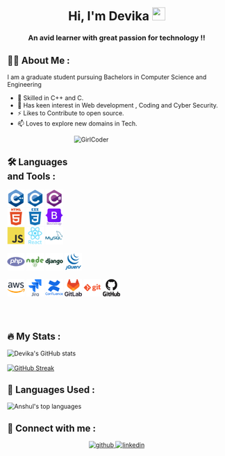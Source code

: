 <h1 align="center">Hi, I'm Devika <img src="https://media.giphy.com/media/hvRJCLFzcasrR4ia7z/giphy.gif" width="30px" height="30px"></h1>
<h3 align="center">An avid learner with great passion for technology !!</h3>

## 👩‍💻 About Me :
I am a graduate student pursuing Bachelors in Computer Science and Engineering 
- 🔭 Skilled in C++ and C.
- 🌱 Has keen interest in Web development , Coding and Cyber Security.
- ⚡ Likes to Contribute to open source.
- 📫 Loves to explore new domains in Tech.
<img align ="right" alt="GirlCoder" width="350" height="250" src="https://miro.medium.com/max/875/1*qdAW1TjCN57h1lbuuzvchg.gif">
<br>

## 🛠 Languages and Tools :
<p align="left"> 
<img src="https://raw.githubusercontent.com/devicons/devicon/master/icons/cplusplus/cplusplus-original.svg" alt="cplusplus" width="40" height="40"/> 
<img src="https://raw.githubusercontent.com/devicons/devicon/master/icons/c/c-original.svg" alt="c" width="40" height="40"/>
<img src="https://github.com/devicons/devicon/blob/master/icons/csharp/csharp-original.svg" alt="cplusplus" width="40" height="40"/> 

<img src="https://github.com/devicons/devicon/blob/master/icons/html5/html5-plain-wordmark.svg" alt="html5" width="40" height="40"/>  
<img src="https://github.com/devicons/devicon/blob/master/icons/css3/css3-plain-wordmark.svg" alt="css3" width="40" height="40"/> 
<img src="https://github.com/devicons/devicon/blob/master/icons/bootstrap/bootstrap-original-wordmark.svg" alt="bootstrap" width="40" height="40"/>
<img src="https://raw.githubusercontent.com/devicons/devicon/master/icons/javascript/javascript-original.svg" alt="javascript" width="40" height="40"/>
<img src="https://github.com/devicons/devicon/blob/master/icons/react/react-original-wordmark.svg" alt="react" width="40" height="40"/>

<img src="https://github.com/devicons/devicon/blob/master/icons/mysql/mysql-plain-wordmark.svg" alt="mysql" width="40" height="40"/>
<br><br>
<img src="https://github.com/devicons/devicon/blob/master/icons/php/php-plain.svg" alt="php" width="40" height="40"/>
<img src="https://github.com/devicons/devicon/blob/master/icons/nodejs/nodejs-plain-wordmark.svg" alt="nodejs" width="40" height="40"/>
<img src="https://github.com/devicons/devicon/blob/master/icons/django/django-plain-wordmark.svg" alt="django" width="40" height="40"/>
<img src="https://github.com/devicons/devicon/blob/master/icons/jquery/jquery-plain-wordmark.svg" alt="jquery" width="40" height="40"/>
<br><br>
<img src="https://github.com/devicons/devicon/blob/master/icons/amazonwebservices/amazonwebservices-original-wordmark.svg" alt="jquery" width="40" height="40"/>

<img src="https://github.com/devicons/devicon/blob/master/icons/jira/jira-original-wordmark.svg" alt="jquery" width="40" height="40"/>
<img src="https://github.com/devicons/devicon/blob/master/icons/confluence/confluence-plain-wordmark.svg" alt="jquery" width="40" height="40"/>

<img src="https://github.com/devicons/devicon/blob/master/icons/gitlab/gitlab-original-wordmark.svg" alt="jquery" width="40" height="40"/>
<img src="https://github.com/devicons/devicon/blob/master/icons/git/git-plain-wordmark.svg" alt="jquery" width="40" height="40"/>
<img src="https://github.com/devicons/devicon/blob/master/icons/github/github-original-wordmark.svg" alt="jquery" width="40" height="40"/>



<br><br>

## 🔥 My Stats :
![Devika's GitHub stats](https://github-readme-stats.vercel.app/api?username=devika6001&show_icons=true&theme=radical)<br><br>
[![GitHub Streak](http://github-readme-streak-stats.herokuapp.com?user=devika6001&theme=dark&background=000000)](https://git.io/streak-stats)<br>

## 🌱 Languages Used : 
![Anshul's top languages](https://github-readme-stats.vercel.app/api/top-langs/?username=devika6001&layout=compact&show_icons=true)

## 🔌 Connect with me : 
<div align="center">
<a href="https://github.com/devika6001" target="_blank">
<img src=https://img.shields.io/badge/github-%2324292e.svg?&style=for-the-badge&logo=github&logoColor=white alt=github style="margin-bottom: 5px;" />
</a>
<a href="https://www.linkedin.com/in/devika-gupta-518643211/" target="_blank">
<img src=https://img.shields.io/badge/linkedin-%231E77B5.svg?&style=for-the-badge&logo=linkedin&logoColor=white alt=linkedin style="margin-bottom: 5px;" />
</a> 
</div>  
<br><br>
